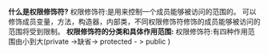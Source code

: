 **什么是权限修饰符?**
    权限修饰符:是用来控制一个成员能够被访问的范围的。
    可以修饰成员变量，方法，构造器，内部类，不同权限修饰符修饰的成员能够被访问的范围将受到限制。
**权限修饰符的分类和具体作用范围:**
    权限修饰符:有四种作用范围由小到大(private ->缺省-> protected - > public )
